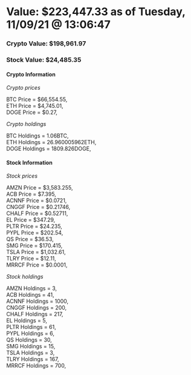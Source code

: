 # Value: $223,447.33 as of Tuesday, 11/09/21 @ 13:06:47 

### Crypto Value: $198,961.97

### Stock Value: $24,485.35

#### Crypto Information 
*Crypto prices* 

BTC Price = $66,554.55,  
ETH Price = $4,745.01,  
DOGE Price = $0.27,  


*Crypto holdings* 

BTC Holdings = 1.06BTC,  
ETH Holdings = 26.960005962ETH,  
DOGE Holdings = 1809.826DOGE,  


#### Stock Information 

*Stock prices* 

AMZN Price = $3,583.255,  
ACB Price = $7.395,  
ACNNF Price = $0.0721,  
CNGGF Price = $0.21746,  
CHALF Price = $0.52711,  
EL Price = $347.29,  
PLTR Price = $24.235,  
PYPL Price = $202.54,  
QS Price = $36.53,  
SMG Price = $170.415,  
TSLA Price = $1,032.61,  
TLRY Price = $12.11,  
MRRCF Price = $0.0001,  


*Stock holdings* 

AMZN Holdings = 3,  
ACB Holdings = 41,  
ACNNF Holdings = 1000,  
CNGGF Holdings = 200,  
CHALF Holdings = 217,  
EL Holdings = 5,  
PLTR Holdings = 61,  
PYPL Holdings = 6,  
QS Holdings = 30,  
SMG Holdings = 15,  
TSLA Holdings = 3,  
TLRY Holdings = 167,  
MRRCF Holdings = 700,  


